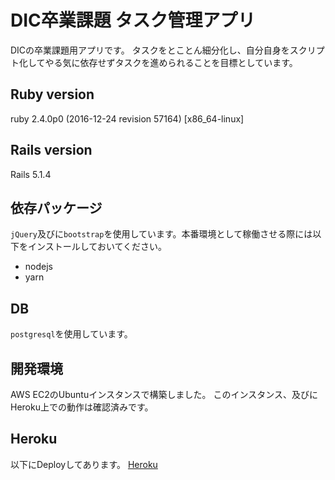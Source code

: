 # DIC卒業課題 タスク管理アプリ
DICの卒業課題用アプリです。
タスクをとことん細分化し、自分自身をスクリプト化してやる気に依存せずタスクを進められることを目標としています。

## Ruby version
ruby 2.4.0p0 (2016-12-24 revision 57164) [x86_64-linux]

## Rails version
Rails 5.1.4

## 依存パッケージ
`jQuery`及びに`bootstrap`を使用しています。本番環境として稼働させる際には以下をインストールしておいてください。

* nodejs
* yarn

## DB
`postgresql`を使用しています。

## 開発環境
AWS EC2のUbuntuインスタンスで構築しました。
このインスタンス、及びにHeroku上での動作は確認済みです。

## Heroku
以下にDeployしてあります。
[Heroku](https://desolate-thicket-65811.herokuapp.com/)
